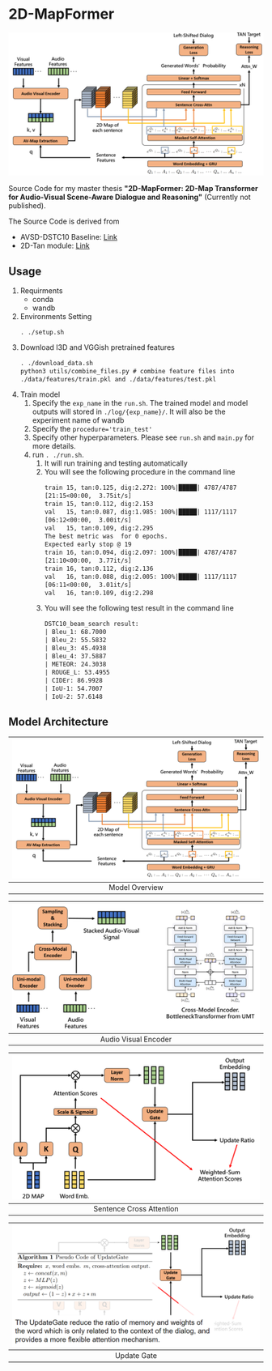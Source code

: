 # 2D-MapFormer
![image](https://github.com/AxotZero/avsd/blob/main/assets/model_overview.png)

Source Code for my master thesis **"2D-MapFormer: 2D-Map Transformer for Audio-Visual Scene-Aware Dialogue and Reasoning"** (Currently not published).

The Source Code is derived from 
* AVSD-DSTC10 Baseline: [Link](https://github.com/ankitshah009/AVSD-DSTC10_baseline)
* 2D-Tan module: [Link](https://github.com/chenjoya/2dtan)

## Usage
1. Requirments
    - conda
    - wandb
2. Environments Setting
    ```=shell
    . ./setup.sh
    ```
3. Download I3D and VGGish pretrained features
    ```=shell
    . ./download_data.sh
    python3 utils/combine_files.py # combine feature files into ./data/features/train.pkl and ./data/features/test.pkl
    ```
4. Train model
    1. Specify the `exp_name` in the `run.sh`. The trained model and model outputs will stored in `./log/{exp_name}/`. It will also be the experiment name of wandb
    2. Specify the `procedure='train_test'`
    3. Specify other hyperparameters. Please see `run.sh` and `main.py` for more details.
    4. run `. ./run.sh`.
        1. It will run training and testing automatically
        2. You will see the following procedure in the command line
            ```=shell
            train 15, tan:0.125, dig:2.272: 100%|█████| 4787/4787 [21:15<00:00,  3.75it/s]
            train 15, tan:0.112, dig:2.153
            val   15, tan:0.087, dig:1.985: 100%|█████| 1117/1117 [06:12<00:00,  3.00it/s]
            val   15, tan:0.109, dig:2.295
            The best metric was  for 0 epochs.
            Expected early stop @ 19
            train 16, tan:0.094, dig:2.097: 100%|█████| 4787/4787 [21:10<00:00,  3.77it/s]
            train 16, tan:0.112, dig:2.136
            val   16, tan:0.088, dig:2.005: 100%|█████| 1117/1117 [06:11<00:00,  3.01it/s]
            val   16, tan:0.109, dig:2.298
            ```
        3. You will see the following test result in the command line
            ```=shell
            DSTC10_beam_search result:
            | Bleu_1: 68.7000
            | Bleu_2: 55.5832
            | Bleu_3: 45.4938
            | Bleu_4: 37.5887
            | METEOR: 24.3038
            | ROUGE_L: 53.4955
            | CIDEr: 86.9928
            | IoU-1: 54.7007
            | IoU-2: 57.6148
            ```

## Model Architecture

| ![image](https://github.com/AxotZero/avsd/blob/main/assets/model_overview.png) | 
|:--:| 
| Model Overview|

|![image](https://github.com/AxotZero/avsd/blob/main/assets/av_encoder.png)| 
|:--:| 
| Audio Visual Encoder|

| ![image](https://github.com/AxotZero/avsd/blob/main/assets/sentence_cross_attention.png)| 
|:--:| 
| Sentence Cross Attention|


| ![image](https://github.com/AxotZero/avsd/blob/main/assets/update_gate.png)| 
|:--:| 
| Update Gate|

